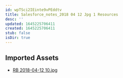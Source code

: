 ```yaml
---
id: wpTSci2IEinte9vPEddtv
title: Salesforce_notes_2018 04 12 Jpg 1 Resources
desc: ''
updated: 1645225706411
created: 1645225706411
stub: false
isDir: true
---
```

## Imported Assets
- [RB 2018-04-12 10.jpg](/assets/rb-2018-04-12-10.jpg)
